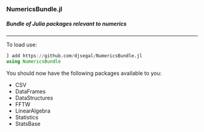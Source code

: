 ### NumericsBundle.jl
##### Bundle of Julia packages relevant to numerics

---

To load use:

```julia
] add https://github.com/djsegal/NumericsBundle.jl
using NumericsBundle
```

You should now have the following packages available to you:

+ CSV
+ DataFrames
+ DataStructures
+ FFTW
+ LinearAlgebra
+ Statistics
+ StatsBase

